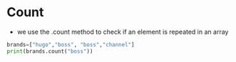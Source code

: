 # Count

- we use the .count method to check if an element is repeated in an array  

```py
brands=["hugo","boss", "boss","channel"]
print(brands.count("boss"))
```